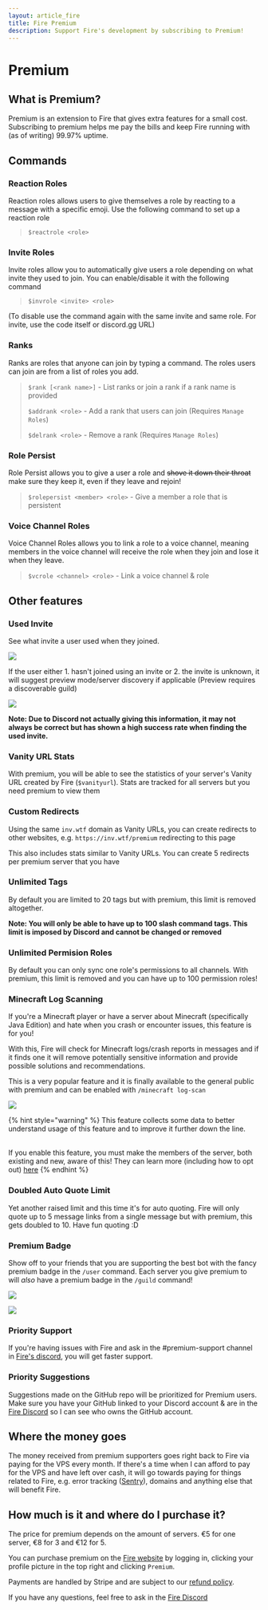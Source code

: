 ```yaml
---
layout: article_fire
title: Fire Premium
description: Support Fire's development by subscribing to Premium!
---
```


# Premium

## What is Premium?

Premium is an extension to Fire that gives extra features for a small cost. Subscribing to premium helps me pay the bills and keep Fire running with (as of writing) 99.97% uptime.

## Commands

### **Reaction Roles**

Reaction roles allows users to give themselves a role by reacting to a message with a specific emoji. Use the following command to set up a reaction role

> `$reactrole <role>`

### **Invite Roles**

Invite roles allow you to automatically give users a role depending on what invite they used to join. You can enable/disable it with the following command

> `$invrole <invite> <role>`

(To disable use the command again with the same invite and same role. For invite, use the code itself or discord.gg URL)

### **Ranks**

Ranks are roles that anyone can join by typing a command. The roles users can join are from a list of roles you add.

> `$rank [<rank name>]` - List ranks or join a rank if a rank name is provided
>
> `$addrank <role>` - Add a rank that users can join (Requires `Manage Roles`)
>
> `$delrank <role>` - Remove a rank (Requires `Manage Roles`)

### **Role Persist**

Role Persist allows you to give a user a role and ~~shove it down their throat~~ make sure they keep it, even if they leave and rejoin!

> `$rolepersist <member> <role>` - Give a member a role that is persistent

### **Voice Channel Roles**

Voice Channel Roles allows you to link a role to a voice channel, meaning members in the voice channel will receive the role when they join and lose it when they leave.

> `$vcrole <channel> <role>` - Link a voice channel & role

## Other features

### **Used Invite**

See what invite a user used when they joined.

![](<../.gitbook/assets/image (13).png>)

If the user either 1. hasn't joined using an invite or 2. the invite is unknown, it will suggest preview mode/server discovery if applicable (Preview requires a discoverable guild)

![](<../.gitbook/assets/image (7).png>)

**Note: Due to Discord not actually giving this information, it may not always be correct but has shown a high success rate when finding the used invite.**

### **Vanity URL Stats**

With premium, you will be able to see the statistics of your server's Vanity URL created by Fire (`$vanityurl`). Stats are tracked for all servers but you need premium to view them

### **Custom Redirects**

Using the same `inv.wtf` domain as Vanity URLs, you can create redirects to other websites, e.g. `https://inv.wtf/premium` redirecting to this page

This also includes stats similar to Vanity URLs. You can create 5 redirects per premium server that you have

### **Unlimited Tags**

By default you are limited to 20 tags but with premium, this limit is removed altogether.

**Note: You will only be able to have up to 100 slash command tags. This limit is imposed by Discord and cannot be changed or removed**

### **Unlimited Permision Roles**

By default you can only sync one role's permissions to all channels. With premium, this limit is removed and you can have up to 100 permission roles!

### **Minecraft Log Scanning**

If you're a Minecraft player or have a server about Minecraft (specifically Java Edition) and hate when you crash or encounter issues, this feature is for you!

With this, Fire will check for Minecraft logs/crash reports in messages and if it finds one it will remove potentially sensitive information and provide possible solutions and recommendations.

This is a very popular feature and it is finally available to the general public with premium and can be enabled with `/minecraft log-scan`

![](../.gitbook/assets/minecraft-log-scanning.png)

{% hint style="warning" %}
This feature collects some data to better understand usage of this feature and to improve it further down the line.

\
If you enable this feature, you must make the members of the server, both existing and new, aware of this! They can learn more (including how to opt out) [here](../notices/mclogs-analytics.md)
{% endhint %}

### **Doubled Auto Quote Limit**

Yet another raised limit and this time it's for auto quoting. Fire will only quote up to 5 message links from a single message but with premium, this gets doubled to 10. Have fun quoting :D

### **Premium Badge**

Show off to your friends that you are supporting the best bot with the fancy premium badge in the `/user` command. Each server you give premium to will _also_ have a premium badge in the `/guild` command!

![](../.gitbook/assets/premium-user-badge.png)

![](../.gitbook/assets/premium-server-badge.png)

### **Priority Support**

If you're having issues with Fire and ask in the #premium-support channel in [Fire's discord](https://inv.wtf/fire), you will get faster support.

### **Priority Suggestions**

Suggestions made on the GitHub repo will be prioritized for Premium users. Make sure you have your GitHub linked to your Discord account & are in the [Fire Discord](https://inv.wtf/fire) so I can see who owns the GitHub account.

## Where the money goes

The money received from premium supporters goes right back to Fire via paying for the VPS every month. If there's a time when I can afford to pay for the VPS and have left over cash, it will go towards paying for things related to Fire, e.g. error tracking ([Sentry](https://sentry.io)), domains and anything else that will benefit Fire.

## How much is it and where do I purchase it?

The price for premium depends on the amount of servers. €5 for one server, €8 for 3 and €12 for 5.

You can purchase premium on the [Fire website](https://getfire.bot/) by logging in, clicking your profile picture in the top right and clicking `Premium`.

Payments are handled by Stripe and are subject to our [refund policy](../important/refunds.md).

If you have any questions, feel free to ask in the [Fire Discord](https://inv.wtf/fire)
